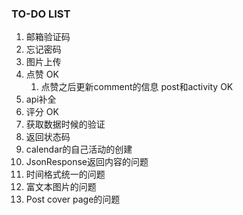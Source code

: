 ### TO-DO LIST

1. 邮箱验证码
2. 忘记密码
3. 图片上传
4. 点赞 OK
   1. 点赞之后更新comment的信息 post和activity OK
5. api补全
6. 评分 OK
7. 获取数据时候的验证
8. 返回状态码
9. calendar的自己活动的创建
10. JsonResponse返回内容的问题
11. 时间格式统一的问题
12. 富文本图片的问题
13. Post cover page的问题
